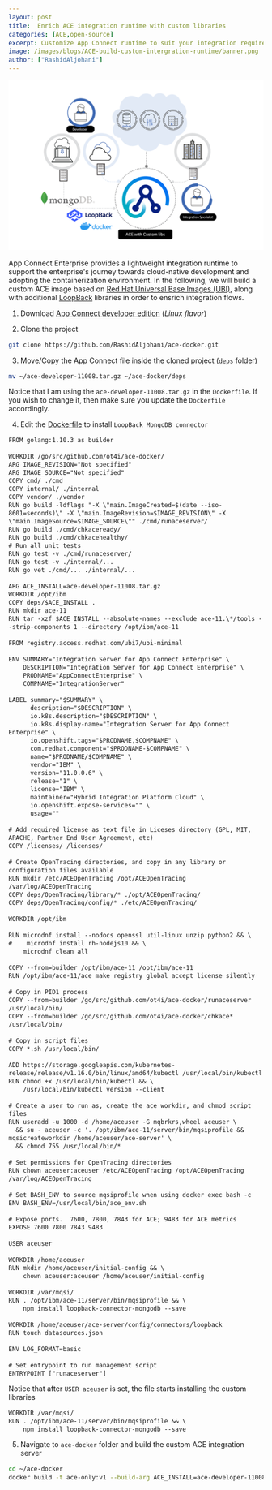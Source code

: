 ```yaml
---
layout: post
title:  Enrich ACE integration runtime with custom libraries
categories: [ACE,open-source]
excerpt: Customize App Connect runtime to suit your integration requirements 
image: /images/blogs/ACE-build-custom-intergration-runtime/banner.png
author: ["RashidAljohani"]
---
```


![](/images/blogs/ACE-build-custom-intergration-runtime/banner.png)


App Connect Enterprise provides a lightweight integration runtime to support the enterprise's journey towards cloud-native development and adopting the containerization environment. In the following, we will build a custom ACE image based on [Red Hat Universal Base Images (UBI)](https://developers.redhat.com/products/rhel/ubi/), along with additional [LoopBack](https://loopback.io/) libraries in order to ensrich integration flows. 



1. Download [App Connect developer edition](https://developer.ibm.com/integration/docs/app-connect-enterprise/get-started/) (_Linux flavor_)


2. Clone the project 

```bash
git clone https://github.com/RashidAljohani/ace-docker.git
```

3. Move/Copy the App Connect file inside the cloned project (`deps` folder)

```bash
mv ~/ace-developer-11008.tar.gz ~/ace-docker/deps 
```
 
 Notice that I am using the `ace-developer-11008.tar.gz` in the `Dockerfile`. If you wish to change it, then make sure you update the `Dockerfile` accordingly. 


4. Edit the [Dockerfile](https://github.com/RashidAljohani/ace-docker/blob/master/ubi/Dockerfile.aceonly#L95) to install `LoopBack MongoDB connector`

```docker
FROM golang:1.10.3 as builder

WORKDIR /go/src/github.com/ot4i/ace-docker/
ARG IMAGE_REVISION="Not specified"
ARG IMAGE_SOURCE="Not specified"
COPY cmd/ ./cmd
COPY internal/ ./internal
COPY vendor/ ./vendor
RUN go build -ldflags "-X \"main.ImageCreated=$(date --iso-8601=seconds)\" -X \"main.ImageRevision=$IMAGE_REVISION\" -X \"main.ImageSource=$IMAGE_SOURCE\"" ./cmd/runaceserver/
RUN go build ./cmd/chkaceready/
RUN go build ./cmd/chkacehealthy/
# Run all unit tests
RUN go test -v ./cmd/runaceserver/
RUN go test -v ./internal/...
RUN go vet ./cmd/... ./internal/...

ARG ACE_INSTALL=ace-developer-11008.tar.gz
WORKDIR /opt/ibm
COPY deps/$ACE_INSTALL .
RUN mkdir ace-11
RUN tar -xzf $ACE_INSTALL --absolute-names --exclude ace-11.\*/tools --strip-components 1 --directory /opt/ibm/ace-11

FROM registry.access.redhat.com/ubi7/ubi-minimal

ENV SUMMARY="Integration Server for App Connect Enterprise" \
    DESCRIPTION="Integration Server for App Connect Enterprise" \
    PRODNAME="AppConnectEnterprise" \
    COMPNAME="IntegrationServer"

LABEL summary="$SUMMARY" \
      description="$DESCRIPTION" \
      io.k8s.description="$DESCRIPTION" \
      io.k8s.display-name="Integration Server for App Connect Enterprise" \
      io.openshift.tags="$PRODNAME,$COMPNAME" \
      com.redhat.component="$PRODNAME-$COMPNAME" \
      name="$PRODNAME/$COMPNAME" \
      vendor="IBM" \
      version="11.0.0.6" \
      release="1" \
      license="IBM" \
      maintainer="Hybrid Integration Platform Cloud" \
      io.openshift.expose-services="" \
      usage=""

# Add required license as text file in Liceses directory (GPL, MIT, APACHE, Partner End User Agreement, etc)
COPY /licenses/ /licenses/

# Create OpenTracing directories, and copy in any library or configuration files available
RUN mkdir /etc/ACEOpenTracing /opt/ACEOpenTracing /var/log/ACEOpenTracing
COPY deps/OpenTracing/library/* ./opt/ACEOpenTracing/
COPY deps/OpenTracing/config/* ./etc/ACEOpenTracing/

WORKDIR /opt/ibm

RUN microdnf install --nodocs openssl util-linux unzip python2 && \
#    microdnf install rh-nodejs10 && \
    microdnf clean all

COPY --from=builder /opt/ibm/ace-11 /opt/ibm/ace-11
RUN /opt/ibm/ace-11/ace make registry global accept license silently

# Copy in PID1 process
COPY --from=builder /go/src/github.com/ot4i/ace-docker/runaceserver /usr/local/bin/
COPY --from=builder /go/src/github.com/ot4i/ace-docker/chkace* /usr/local/bin/

# Copy in script files
COPY *.sh /usr/local/bin/

ADD https://storage.googleapis.com/kubernetes-release/release/v1.16.0/bin/linux/amd64/kubectl /usr/local/bin/kubectl
RUN chmod +x /usr/local/bin/kubectl && \
    /usr/local/bin/kubectl version --client

# Create a user to run as, create the ace workdir, and chmod script files
RUN useradd -u 1000 -d /home/aceuser -G mqbrkrs,wheel aceuser \
  && su - aceuser -c '. /opt/ibm/ace-11/server/bin/mqsiprofile && mqsicreateworkdir /home/aceuser/ace-server' \
  && chmod 755 /usr/local/bin/*

# Set permissions for OpenTracing directories
RUN chown aceuser:aceuser /etc/ACEOpenTracing /opt/ACEOpenTracing /var/log/ACEOpenTracing

# Set BASH_ENV to source mqsiprofile when using docker exec bash -c
ENV BASH_ENV=/usr/local/bin/ace_env.sh

# Expose ports.  7600, 7800, 7843 for ACE; 9483 for ACE metrics
EXPOSE 7600 7800 7843 9483

USER aceuser

WORKDIR /home/aceuser
RUN mkdir /home/aceuser/initial-config && \
    chown aceuser:aceuser /home/aceuser/initial-config

WORKDIR /var/mqsi/
RUN . /opt/ibm/ace-11/server/bin/mqsiprofile && \
    npm install loopback-connector-mongodb --save

WORKDIR /home/aceuser/ace-server/config/connectors/loopback
RUN touch datasources.json
     
ENV LOG_FORMAT=basic

# Set entrypoint to run management script
ENTRYPOINT ["runaceserver"]
```


Notice that after `USER aceuser` is set, the file starts installing the custom libraries

```docker
WORKDIR /var/mqsi/
RUN . /opt/ibm/ace-11/server/bin/mqsiprofile && \
    npm install loopback-connector-mongodb --save
```

5. Navigate to `ace-docker` folder and build the custom ACE integration server

```bash
cd ~/ace-docker
docker build -t ace-only:v1 --build-arg ACE_INSTALL=ace-developer-11008.tar.gz --file ubi/Dockerfile.aceonly .
```


